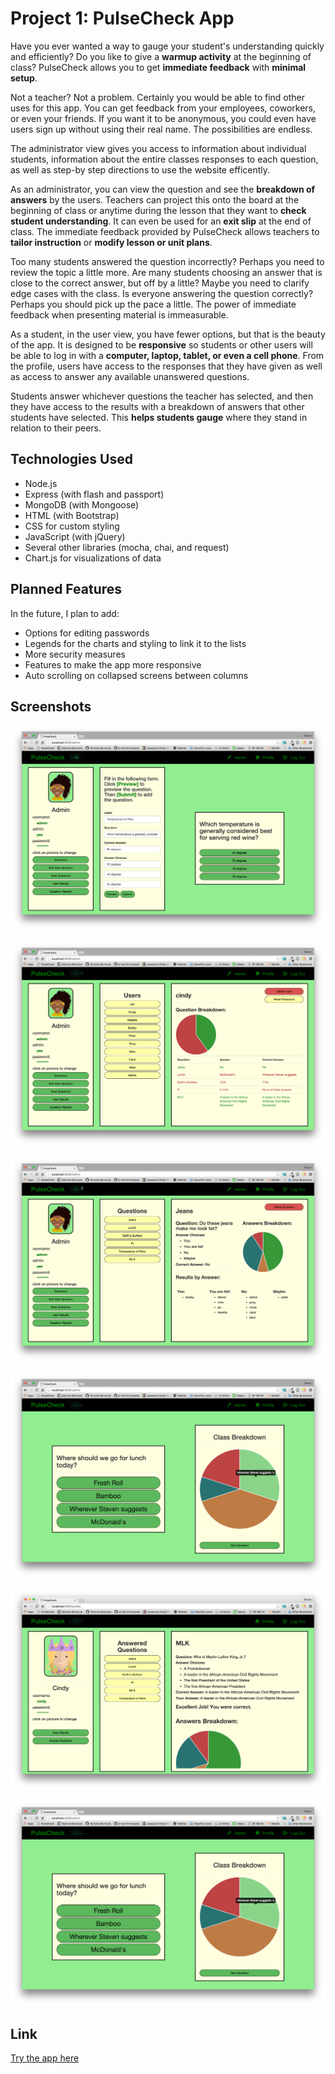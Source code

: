 # Project 1:  PulseCheck App

Have you ever wanted a way to gauge your student's understanding quickly and efficiently? Do you like to give a **warmup activity** at the beginning of class? PulseCheck allows you to get **immediate feedback** with **minimal setup**.

Not a teacher? Not a problem. Certainly you would be able to find other uses for this app. You can get feedback from your employees, coworkers, or even your friends. If you want it to be anonymous, you could even have users sign up without using their real name. The possibilities are endless.

The administrator view gives you access to information about individual students, information about the entire classes responses to each question, as well as step-by step directions to use the website efficently.

As an administrator, you can view the question and see the **breakdown of answers** by the users. Teachers can project this onto the board at the beginning of class or anytime during the lesson that they want to **check student understanding**. It can even be used for an **exit slip** at the end of class. The immediate feedback provided by PulseCheck allows teachers to **tailor instruction** or **modify lesson or unit plans**.

Too many students answered the question incorrectly? Perhaps you need to review the topic a little more. Are many students choosing an answer that is close to the correct answer, but off by a little? Maybe you need to clarify edge cases with the class. Is everyone answering the question correctly? Perhaps you should pick up the pace a little. The power of immediate feedback when presenting material is immeasurable.

As a student, in the user view, you have fewer options, but that is the beauty of the app. It is designed to be **responsive** so students or other users will be able to log in with a **computer, laptop, tablet, or even a cell phone**. From the profile, users have access to the responses that they have given as well as access to answer any available unanswered questions.

Students answer whichever questions the teacher has selected, and then they have access to the results with a breakdown of answers that other students have selected. This **helps students gauge** where they stand in relation to their peers.

## Technologies Used

* Node.js
* Express (with flash and passport)
* MongoDB (with Mongoose)
* HTML (with Bootstrap)
*	CSS for custom styling
* JavaScript (with jQuery)
* Several other libraries (mocha, chai, and request)
* Chart.js for visualizations of data

## Planned Features

In the future, I plan to add:
* Options for editing passwords
* Legends for the charts and styling to link it to the lists
* More security measures
* Features to make the app more responsive
* Auto scrolling on collapsed screens between columns

## Screenshots

![alt text](https://github.com/stevendnoble/project1/blob/master/public/screenshots/addquestion.png "Add a Question")

![alt text](https://github.com/stevendnoble/project1/blob/master/public/screenshots/viewusers.png "User Results")

![alt text](https://github.com/stevendnoble/project1/blob/master/public/screenshots/viewresults.png "Question Results")

![alt text](https://github.com/stevendnoble/project1/blob/master/public/screenshots/classbreakdown.png "Display Question")

![alt text](https://github.com/stevendnoble/project1/blob/master/public/screenshots/userprofile.png "User Profile")

![alt text](https://github.com/stevendnoble/project1/blob/master/public/screenshots/classbreakdown.png "Add a Question")

## Link

[Try the app here](http://pulse-check.herokuapp.com/)